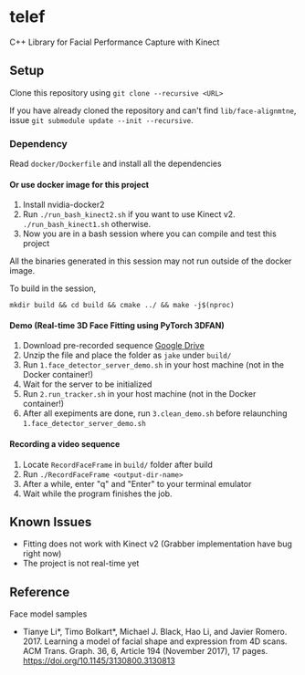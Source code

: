 # telef

C++ Library for Facial Performance Capture with Kinect 

## Setup

Clone this repository using `git clone --recursive <URL>`

If you have already cloned the repository and can't find `lib/face-alignmtne`, issue `git submodule update --init --recursive`.

### Dependency

Read `docker/Dockerfile` and install all the dependencies

#### Or use docker image for this project

1. Install nvidia-docker2
1. Run `./run_bash_kinect2.sh` if you want to use Kinect v2. `./run_bash_kinect1.sh` otherwise.
1. Now you are in a bash session where you can compile and test this project

All the binaries generated in this session may not run outside of the docker image.

To build in the session,

`mkdir build && cd build && cmake ../ && make -j$(nproc)`

#### Demo (Real-time 3D Face Fitting using PyTorch 3DFAN)

1. Download pre-recorded sequence [Google Drive](https://drive.google.com/file/d/1nkaSN5eUxHexwP11FEWXasgs1QmX3mle/view?usp=sharing)
1. Unzip the file and place the folder as `jake` under `build/`
1. Run `1.face_detector_server_demo.sh` in your host machine (not in the Docker container!)
1. Wait for the server to be initialized
1. Run `2.run_tracker.sh` in your host machine (not in the Docker container!)
1. After all exepiments are done, run `3.clean_demo.sh` before relaunching `1.face_detector_server_demo.sh`


#### Recording a video sequence

1. Locate `RecordFaceFrame` in `build/` folder after build
1. Run `./RecordFaceFrame <output-dir-name>`
1. After a while, enter "q" and "Enter" to your terminal emulator
1. Wait while the program finishes the job.

## Known Issues

* Fitting does not work with Kinect v2 (Grabber implementation have bug right now)
* The project is not real-time yet

## Reference

Face model samples
* Tianye Li*, Timo Bolkart*, Michael J. Black, Hao Li, and Javier Romero. 2017. Learning a model of facial shape and expression from 4D scans. ACM Trans. Graph. 36, 6, Article 194 (November 2017), 17 pages. https://doi.org/10.1145/3130800.3130813
